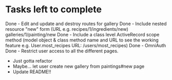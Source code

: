 # Tasks left to complete

Done - Edit and update and destroy routes for gallery
Done - Include nested resource "new" form (URL e.g. recipes/1/ingredients/new)
  galleries/1/painting/new
Done - Include a class level ActiveRecord scope method (model object & class method name and URL to see the working feature e.g. User.most_recipes URL: /users/most_recipes)
Done - OmniAuth
Done - Restrict user access to all the different pages.

-  Just gotta refactor
  - Maybe... let user create new gallery from paintings#new page
  - Update README!!